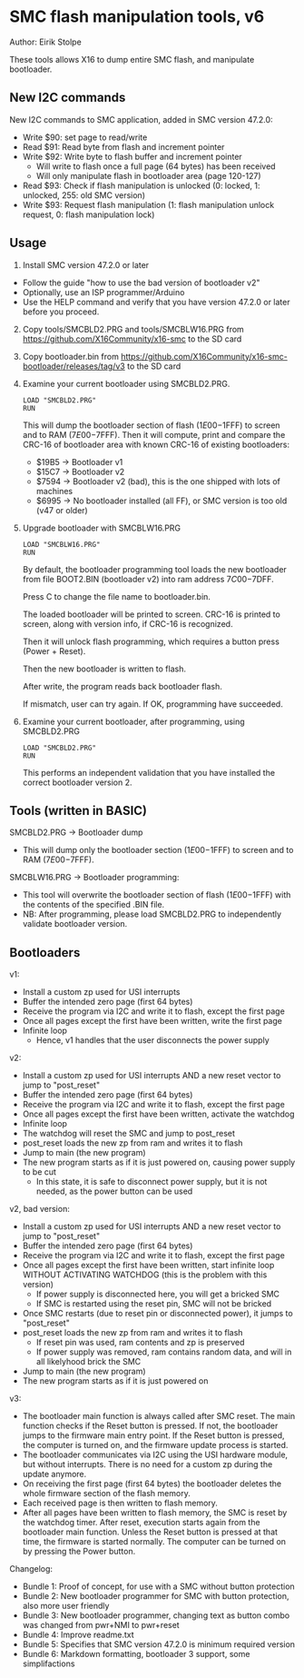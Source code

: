 # SMC flash manipulation tools, v6
Author: Eirik Stolpe

These tools allows X16 to dump entire SMC flash, and manipulate bootloader.


## New I2C commands

New I2C commands to SMC application, added in SMC version 47.2.0:

- Write $90: set page to read/write
- Read  $91: Read byte from flash and increment pointer
- Write $92: Write byte to flash buffer and increment pointer
    - Will write to flash once a full page (64 bytes) has been received
    - Will only manipulate flash in bootloader area (page 120-127)
- Read  $93: Check if flash manipulation is unlocked (0: locked, 1: unlocked, 255: old SMC version)
- Write $93: Request flash manipulation (1: flash manipulation unlock request, 0: flash manipulation lock)


## Usage

1. Install SMC version 47.2.0 or later
- Follow the guide "how to use the bad version of bootloader v2"
- Optionally, use an ISP programmer/Arduino
- Use the HELP command and verify that you have version 47.2.0 or later before you proceed.

2. Copy tools/SMCBLD2.PRG and tools/SMCBLW16.PRG from https://github.com/X16Community/x16-smc to the SD card

3. Copy bootloader.bin from https://github.com/X16Community/x16-smc-bootloader/releases/tag/v3 to the SD card

4. Examine your current bootloader using SMCBLD2.PRG.
    ```
    LOAD "SMCBLD2.PRG"
    RUN
    ```

   This will dump the bootloader section of flash ($1E00-$1FFF) to screen and to RAM ($7E00-$7FFF).
   Then it will compute, print and compare the CRC-16 of bootloader area with known CRC-16 of existing bootloaders:
   - $19B5 -> Bootloader v1
   - $15C7 -> Bootloader v2
   - $7594 -> Bootloader v2 (bad), this is the one shipped with lots of machines
   - $6995 -> No bootloader installed (all FF), or SMC version is too old (v47 or older)

5. Upgrade bootloader with SMCBLW16.PRG
    ```
    LOAD "SMCBLW16.PRG"
    RUN
    ```

   By default, the bootloader programming tool loads the new bootloader from file BOOT2.BIN (bootloader v2) into ram address $7C00-$7DFF.

   Press C to change the file name to bootloader.bin.

   The loaded bootloader will be printed to screen. CRC-16 is printed to screen, along with version info, if CRC-16 is recognized.

   Then it will unlock flash programming, which requires a button press (Power + Reset).
   
   Then the new bootloader is written to flash.
   
   After write, the program reads back bootloader flash.
   
   If mismatch, user can try again. If OK, programming have succeeded.

6. Examine your current bootloader, after programming, using SMCBLD2.PRG
    ```
    LOAD "SMCBLD2.PRG"
    RUN
    ```
   
   This performs an independent validation that you have installed the correct bootloader version 2.


## Tools (written in BASIC)

SMCBLD2.PRG -> Bootloader dump
- This will dump only the bootloader section ($1E00-$1FFF) to screen and to RAM ($7E00-$7FFF).

SMCBLW16.PRG -> Bootloader programming:
- This tool will overwrite the bootloader section of flash ($1E00-$1FFF) with the contents of the specified .BIN file.
- NB: After programming, please load SMCBLD2.PRG to independently validate bootloader version.


## Bootloaders

v1:
- Install a custom zp used for USI interrupts
- Buffer the intended zero page (first 64 bytes)
- Receive the program via I2C and write it to flash, except the first page
- Once all pages except the first have been written, write the first page
- Infinite loop
   - Hence, v1 handles that the user disconnects the power supply

v2:
- Install a custom zp used for USI interrupts AND a new reset vector to jump to "post_reset"
- Buffer the intended zero page (first 64 bytes)
- Receive the program via I2C and write it to flash, except the first page
- Once all pages except the first have been written, activate the watchdog
- Infinite loop
- The watchdog will reset the SMC and jump to post_reset
- post_reset loads the new zp from ram and writes it to flash
- Jump to main (the new program)
- The new program starts as if it is just powered on, causing power supply to be cut
   - In this state, it is safe to disconnect power supply, but it is not needed, as the power button can be used

v2, bad version:
- Install a custom zp used for USI interrupts AND a new reset vector to jump to "post_reset"
- Buffer the intended zero page (first 64 bytes)
- Receive the program via I2C and write it to flash, except the first page
- Once all pages except the first have been written, start infinite loop WITHOUT ACTIVATING WATCHDOG (this is the problem with this version)
   - If power supply is disconnected here, you will get a bricked SMC
   - If SMC is restarted using the reset pin, SMC will not be bricked
- Once SMC restarts (due to reset pin or disconnected power), it jumps to "post_reset"
- post_reset loads the new zp from ram and writes it to flash
   - If reset pin was used, ram contents and zp is preserved
   - If power supply was removed, ram contains random data, and will in all likelyhood brick the SMC
- Jump to main (the new program)
- The new program starts as if it is just powered on

v3:
- The bootloader main function is always called after SMC reset. The main function checks if the Reset button is pressed. If not, the bootloader
  jumps to the firmware main entry point. If the Reset button is pressed, the computer is turned on, and the
  firmware update process is started.
- The bootloader communicates via I2C using the USI hardware module, but without interrupts. There is no need for a custom zp during the update anymore.
- On receiving the first page (first 64 bytes) the bootloader deletes the whole firmware section of the flash memory.
- Each received page is then written to flash memory.
- After all pages have been written to flash memory, the SMC is reset by the watchdog timer. After reset, execution starts again from the
  bootloader main function. Unless the Reset button is pressed at that time, the firmware is started normally. The computer can be turned on
  by pressing the Power button.

Changelog:
- Bundle 1: Proof of concept, for use with a SMC without button protection
- Bundle 2: New bootloader programmer for SMC with button protection, also more user friendly
- Bundle 3: New bootloader programmer, changing text as button combo was changed from pwr+NMI to pwr+reset
- Bundle 4: Improve readme.txt
- Bundle 5: Specifies that SMC version 47.2.0 is minimum required version
- Bundle 6: Markdown formatting, bootloader 3 support, some simplifactions
